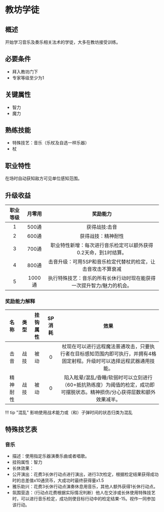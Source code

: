 # 教坊学徒

## 概述

开始学习音乐及奏乐相关法术的学徒，大多在教坊接受训练。

## 必要条件

* 拜入教坊门下
* 专家等级至少为1

## 关键属性

* 智力
* 魔力

## 熟练技能

* 特殊技艺：音乐（乐杖及自选一样乐器）
* 杖

## 职业特性

在场时自动获知敌方可见单位感知范围。

## 升级收益

职业等级|月零用|奖励能力
:--:|:--:|:--:
1|500通|获得战技:击音
2|600通|获得战技：精神耐性
3|700通|职业特性新增：每次进行音乐检定可以额外获得0.2天命，到1时结算。
4|800通|击音升级：可用5SP和音乐检定代替杖的检定，让击音攻击不算衰减
5|1000通|执行特殊技艺：音乐的所有长休行动时现在能获得一次提升智力/魅力的机会。

### 奖励能力解释

名称|类型|挂钩属性|SP消耗|效果
:--:|:--:|:--:|:--:|:--:
击音|战技|被动|0|杖现在可以进行远程魔法普通攻击，只要执行者在目标感知范围内即可执行，并拥有4格固定射程。升级时可以选择远程武器通用技能。
精神耐性|战技|被动|0|陷入眩晕/混乱/昏睡/软弱时可以立刻进行（60+抵抗熟练度）为阈值的检定，成功即可摆脱状态。精神损伤/分心获得层数和额外效果减半。

!!! tip "混乱"
    影响使用战术能力或（和）子弹时间的状态归类为混乱

## 特殊技艺表

### 音乐

* 描述：使用指定乐器演奏乐曲或者唱歌。
* 挂钩属性：智力
* 长休效果：
* 公开演出：花费3长休行动点进行演出，进行3次检定，根据检定结果获得成功时的总差值x10通货币，大成功时最终获得量x1.5
* 雅乐助兴：花费3长休行动点演奏休息用音乐，其他人额外获得1长休行动点。
* 氛围营造：（行动点花费根据实际情况判断）他人在交涉或长休使用特殊技艺时，可以进行音乐检定，成功则使目标行动中的检定结果-15。视作一同参加该行动。
